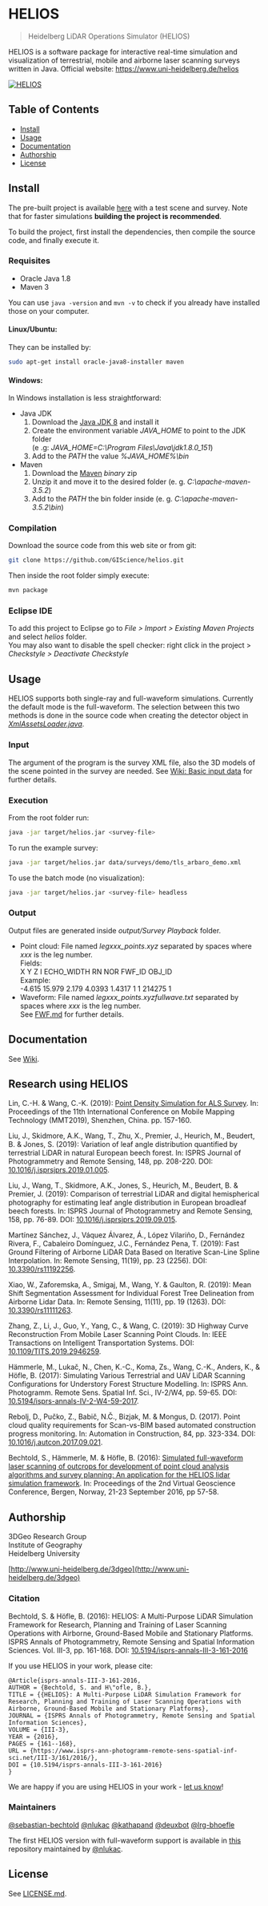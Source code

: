 # HELIOS

> Heidelberg LiDAR Operations Simulator (HELIOS)

HELIOS is a software package for interactive real-time simulation and visualization of terrestrial, mobile and airborne laser scanning surveys written in Java. Official website: https://www.uni-heidelberg.de/helios

[![HELIOS](http://img.youtube.com/vi/1SOg7b5q4ak/0.jpg)](https://www.youtube.com/watch?v=1SOg7b5q4ak "HELIOS")

## Table of Contents
- [Install](#install)
- [Usage](#usage)
- [Documentation](#documentation)
- [Authorship](#authorship)
- [License](#license)

## Install
The pre-built project is available [here](https://heibox.uni-heidelberg.de/f/06bb612921/?raw=1) with a test scene and survey. Note that for faster simulations **building the project is recommended**. 

To build the project, first install the dependencies, then compile the source code, and finally execute it.

### Requisites
- Oracle Java 1.8
- Maven 3

You can use ```java -version``` and ```mvn -v``` to check if you already have installed those on your computer.

#### Linux/Ubuntu:
They can be installed by:

```bash
sudo apt-get install oracle-java8-installer maven
```
#### Windows:
In Windows installation is less straightforward:  
- Java JDK  
	1. Download the [Java JDK 8](http://www.oracle.com/technetwork/java/javase/downloads/jdk8-downloads-2133151.html) and install it  
	2. Create the environment variable *JAVA_HOME* to point to the JDK folder  
	(e .g: *JAVA_HOME=C:\Program Files\Java\jdk1.8.0_151*)  
	3. Add to the *PATH* the value *%JAVA_HOME%\bin*  
- Maven  
	1. Download the [Maven](https://maven.apache.org/download.cgi) *binary* zip  
	2. Unzip it and move it to the desired folder (e. g. *C:\apache-maven-3.5.2*)  
	3. Add to the *PATH* the bin folder inside (e. g. *C:\apache-maven-3.5.2\bin*)  

### Compilation

Download the source code from this web site or from git:

```bash
git clone https://github.com/GIScience/helios.git
```
Then inside the root folder simply execute:
```bash
mvn package
```

### Eclipse IDE

To add this project to Eclipse go to *File > Import > Existing Maven Projects* and select *helios* folder.  
You may also want to disable the spell checker: right click in the project > *Checkstyle > Deactivate Checkstyle*

## Usage

HELIOS supports both single-ray and full-waveform simulations. Currently the default mode is the full-waveform. The selection between this two methods is done in the source code when creating the detector object in [*XmlAssetsLoader.java*](src/main/java/de/uni_hd/giscience/helios/assetsloading/XmlAssetsLoader.java). 

### Input

The argument of the program is the survey XML file, also the 3D models of the scene pointed in the survey are needed. See [Wiki: Basic input data](https://github.com/GIScience/helios/wiki/Quick-start-guide#basic-input-data) for further details. 

### Execution

From the root folder run:

```bash
java -jar target/helios.jar <survey-file>
```
To run the example survey:

```bash
java -jar target/helios.jar data/surveys/demo/tls_arbaro_demo.xml 
```

To use the batch mode (no visualization):

```bash
java -jar target/helios.jar <survey-file> headless
```
### Output

Output files are generated inside *output/Survey Playback* folder.

* Point cloud: File named *legxxx_points.xyz* separated by spaces  where *xxx* is the leg number.  
Fields:  
X Y Z I ECHO_WIDTH RN NOR FWF_ID OBJ_ID  
Example:   
-4.615 15.979 2.179 4.0393 1.4317 1 1 214275 1
* Waveform: File named *legxxx_points.xyzfullwave.txt* separated by spaces  where *xxx* is the leg number.  
See [FWF.md](FWF.md) for further details. 

## Documentation

See [Wiki](https://github.com/GIScience/helios/wiki).

## Research using HELIOS

Lin, C.-H. & Wang, C.-K. (2019): [Point Density Simulation for ALS Survey](https://www.geog.uni-heidelberg.de/md/chemgeo/geog/gis/mmt2019-lin_and_wang_compr.pdf). In: Proceedings of the 11th International Conference on Mobile Mapping Technology (MMT2019), Shenzhen, China. pp. 157-160. 

Liu, J., Skidmore, A.K., Wang, T., Zhu, X., Premier, J., Heurich, M., Beudert, B. &amp; Jones, S. (2019): Variation of leaf angle distribution quantified by terrestrial LiDAR in natural European beech forest. In: ISPRS Journal of Photogrammetry and Remote Sensing, 148, pp. 208-220. DOI: [10.1016/j.isprsjprs.2019.01.005](https://doi.org/10.1016/j.isprsjprs.2019.01.005).

Liu, J., Wang, T., Skidmore, A.K., Jones, S., Heurich, M., Beudert, B. &amp; Premier, J. (2019): Comparison of terrestrial LiDAR and digital hemispherical photography for estimating leaf angle distribution in European broadleaf beech forests. In: ISPRS Journal of Photogrammetry and Remote Sensing, 158, pp. 76-89. DOI: [10.1016/j.isprsjprs.2019.09.015](https://doi.org/10.1016/j.isprsjprs.2019.09.015).

Martínez Sánchez, J., Váquez Álvarez, Á., López Vilariño, D., Fernández Rivera, F., Cabaleiro Domínguez, J.C., Fernández Pena, T. (2019): Fast Ground Filtering of Airborne LiDAR Data Based on Iterative Scan-Line Spline Interpolation. In: Remote Sensing, 11(19), pp. 23 (2256). DOI: [10.3390/rs11192256](https://doi.org/10.3390/rs11192256).

Xiao, W., Zaforemska, A., Smigaj, M., Wang, Y. &amp; Gaulton, R. (2019): Mean Shift Segmentation Assessment for Individual Forest Tree Delineation from Airborne Lidar Data. In: Remote Sensing, 11(11), pp. 19 (1263). DOI: [10.3390/rs11111263](https://doi.org/10.3390/rs11111263).

Zhang, Z., Li, J., Guo, Y., Yang, C., &amp; Wang, C. (2019): 3D Highway Curve Reconstruction From Mobile Laser Scanning Point Clouds. In: IEEE Transactions on Intelligent Transportation Systems. DOI: [10.1109/TITS.2019.2946259](https://doi.org/10.1109/TITS.2019.2946259).

Hämmerle, M., Lukač, N., Chen, K.-C., Koma, Zs., Wang, C.-K., Anders, K., &amp; Höfle, B. (2017): Simulating Various Terrestrial and UAV LiDAR Scanning Configurations for Understory Forest Structure Modelling. In: ISPRS Ann. Photogramm. Remote Sens. Spatial Inf. Sci., IV-2/W4, pp. 59-65. DOI: [10.5194/isprs-annals-IV-2-W4-59-2017](https://doi.org/10.5194/isprs-annals-IV-2-W4-59-2017).

Rebolj, D., Pučko, Z., Babič, N.Č., Bizjak, M. & Mongus, D. (2017). Point cloud quality requirements for Scan-vs-BIM based automated construction progress monitoring</a>. In: Automation in Construction, 84, pp. 323-334. DOI: [10.1016/j.autcon.2017.09.021](https://doi.org/10.1016/j.autcon.2017.09.021).

Bechtold, S., Hämmerle, M. &amp; Höfle, B. (2016): [Simulated full-waveform laser scanning of outcrops for development of point cloud analysis algorithms and survey planning: An application for the HELIOS lidar simulation framework](http://lvisa.geog.uni-heidelberg.de/papers/2016/Bechtold_et_al_2016.pdf). In: Proceedings of the 2nd Virtual Geoscience Conference, Bergen, Norway, 21-23 September 2016, pp 57-58.


## Authorship

3DGeo Research Group  
Institute of Geography  
Heidelberg University

[http://www.uni-heidelberg.de/3dgeo](http://www.uni-heidelberg.de/3dgeo)

### Citation

Bechtold, S. & Höfle, B. (2016): HELIOS: A Multi-Purpose LiDAR Simulation Framework for Research, Planning and Training of Laser Scanning Operations with Airborne, Ground-Based Mobile and Stationary Platforms. ISPRS Annals of Photogrammetry, Remote Sensing and Spatial Information Sciences. Vol. III-3, pp. 161-168. DOI: [10.5194/isprs-annals-III-3-161-2016](http://dx.doi.org/10.5194/isprs-annals-III-3-161-2016)

If you use HELIOS in your work, please cite:

```
@Article{isprs-annals-III-3-161-2016,
AUTHOR = {Bechtold, S. and H\"ofle, B.},
TITLE = {{HELIOS}: A Multi-Purpose LiDAR Simulation Framework for Research, Planning and Training of Laser Scanning Operations with Airborne, Ground-Based Mobile and Stationary Platforms},
JOURNAL = {ISPRS Annals of Photogrammetry, Remote Sensing and Spatial Information Sciences},
VOLUME = {III-3},
YEAR = {2016},
PAGES = {161--168},
URL = {https://www.isprs-ann-photogramm-remote-sens-spatial-inf-sci.net/III-3/161/2016/},
DOI = {10.5194/isprs-annals-III-3-161-2016}
}
```

We are happy if you are using HELIOS in your work - [let us know](https://www.uni-heidelberg.de/helios)!

### Maintainers

[@sebastian-bechtold](https://github.com/sebastian-bechtold) [@nlukac](https://github.com/nlukac) [@kathapand](https://github.com/kathapand) [@deuxbot](https://github.com/deuxbot) [@lrg-bhoefle](https://github.com/lrg-bhoefle)

The first HELIOS version with full-waveform support is available in [this](https://github.com/nlukac/helios-FWF) repository maintained by [@nlukac](https://github.com/nlukac).

## License

See [LICENSE.md](LICENSE.md).
